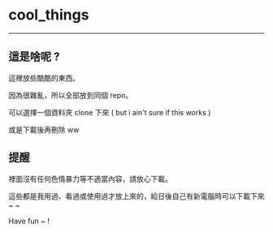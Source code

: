 # cool_things
---
## 這是啥呢 ? 
這裡放些酷酷的東西。

因為很雜亂，所以全部放到同個 repo。

可以選擇一個資料夾 clone 下來 ( but i ain't sure if this works )

或是下載後再刪除 ww

## 提醒
裡面沒有任何色情暴力等不適當內容，請放心下載。

這些都是我用過、看過或使用過才放上來的，給日後自己有新電腦時可以下載下來 ~ ~

Have fun ~ !
